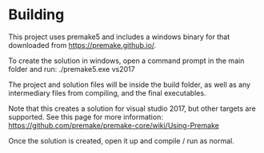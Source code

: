 # Building

This project uses premake5 and includes a windows binary for that downloaded from https://premake.github.io/.

To create the solution in windows, open a command prompt in the main folder and run: ./premake5.exe vs2017

The project and solution files will be inside the build folder, as well as any intermediary files from compiling, and the final executables.

Note that this creates a solution for visual studio 2017, but other targets are supported.  See this page for more information: https://github.com/premake/premake-core/wiki/Using-Premake

Once the solution is created, open it up and compile / run as normal.
